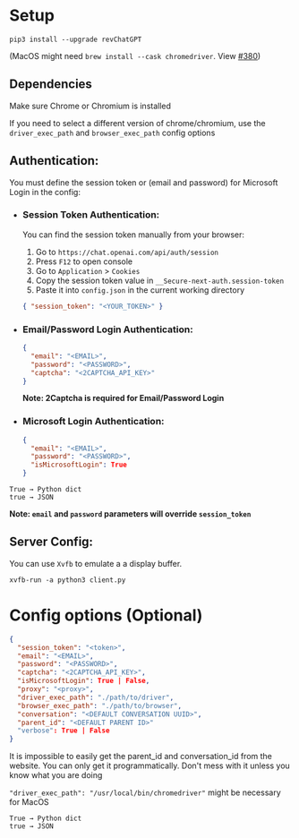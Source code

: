 # Setup

`pip3 install --upgrade revChatGPT`

(MacOS might need `brew install --cask chromedriver`. View [#380](https://github.com/acheong08/ChatGPT/issues/380))

## Dependencies

Make sure Chrome or Chromium is installed

If you need to select a different version of chrome/chromium, use the `driver_exec_path` and `browser_exec_path` config options

## Authentication:

You must define the session token or (email and password) for Microsoft Login in the config:

- ### Session Token Authentication:

  You can find the session token manually from your browser:

  1. Go to `https://chat.openai.com/api/auth/session`
  2. Press `F12` to open console
  3. Go to `Application` > `Cookies`
  4. Copy the session token value in `__Secure-next-auth.session-token`
  5. Paste it into `config.json` in the current working directory

  ```json
  { "session_token": "<YOUR_TOKEN>" }
  ```

- ### Email/Password Login Authentication:

  ```json
  {
    "email": "<EMAIL>",
    "password": "<PASSWORD>",
    "captcha": "<2CAPTCHA_API_KEY>"
  }
  ```

  **Note: 2Captcha is required for Email/Password Login**

- ### Microsoft Login Authentication:

  ```json
  {
    "email": "<EMAIL>",
    "password": "<PASSWORD>",
    "isMicrosoftLogin": True
  }
  ```
```
True → Python dict
true → JSON
```

  **Note: `email` and `password` parameters will override `session_token`**

## Server Config:

You can use `Xvfb` to emulate a a display buffer.

```
xvfb-run -a python3 client.py
```

# Config options (Optional)

```json
{
  "session_token": "<token>",
  "email": "<EMAIL>",
  "password": "<PASSWORD>",
  "captcha": "<2CAPTCHA_API_KEY>",
  "isMicrosoftLogin": True | False,
  "proxy": "<proxy>",
  "driver_exec_path": "./path/to/driver",
  "browser_exec_path": "./path/to/browser",
  "conversation": "<DEFAULT CONVERSATION UUID>",
  "parent_id": "<DEFAULT PARENT ID>"
  "verbose": True | False
}
```
It is impossible to easily get the parent_id and conversation_id from the website. You can only get it programmatically. Don't mess with it unless you know what you are doing

`"driver_exec_path": "/usr/local/bin/chromedriver"` might be necessary for MacOS
```
True → Python dict
true → JSON
```
